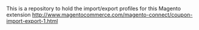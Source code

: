 This is a repository to hold the import/export profiles for this Magento extension http://www.magentocommerce.com/magento-connect/coupon-import-export-1.html
